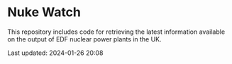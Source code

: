 # Nuke Watch

This repository includes code for retrieving the latest information available on the output of EDF nuclear power plants in the UK.

Last updated: 2024-01-26 20:08